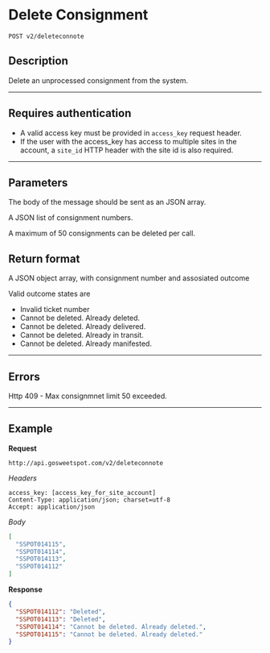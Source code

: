 # Delete Consignment

    POST v2/deleteconnote

## Description
Delete an unprocessed consignment from the system.

***

## Requires authentication
* A valid access key must be provided in `access_key` request header.
* If the user with the access_key has access to multiple sites in the account, a `site_id` HTTP header with the site id is also required.

***

## Parameters

The body of the message should be sent as an JSON array.

A JSON list of consignment numbers.

A maximum of 50 consignments can be deleted per call.

## Return format
A JSON object array, with consignment number and assosiated outcome

Valid outcome states are
* Invalid ticket number
* Cannot be deleted. Already deleted.
* Cannot be deleted. Already delivered.
* Cannot be deleted. Already in transit.
* Cannot be deleted. Already manifested.

***

## Errors
Http 409 - Max consignmnet limit 50 exceeded.

***

## Example
**Request**

    http://api.gosweetspot.com/v2/deleteconnote

*Headers*

    access_key: [access_key_for_site_account]
    Content-Type: application/json; charset=utf-8
    Accept: application/json  

*Body*
``` json
[
  "SSPOT014115",
  "SSPOT014114",
  "SSPOT014113",
  "SSPOT014112"
]
```


**Response**
``` json
{
  "SSPOT014112": "Deleted",
  "SSPOT014113": "Deleted",
  "SSPOT014114": "Cannot be deleted. Already deleted.",
  "SSPOT014115": "Cannot be deleted. Already deleted."
}
```
